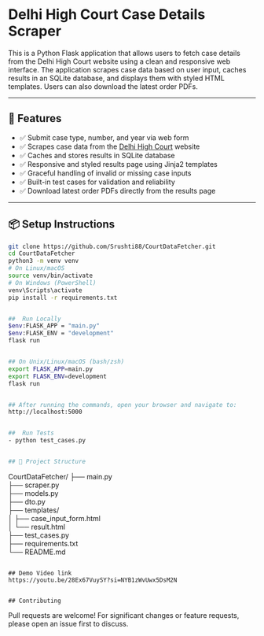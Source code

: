 # Delhi High Court Case Details Scraper

This is a Python Flask application that allows users to fetch case details from the Delhi High Court website using a clean and responsive web interface. The application scrapes case data based on user input, caches results in an SQLite database, and displays them with styled HTML templates. Users can also download the latest order PDFs.

---

## 🔧 Features

- ✅ Submit case type, number, and year via web form  
- ✅ Scrapes case data from the [Delhi High Court](https://delhihighcourt.nic.in/) website  
- ✅ Caches and stores results in SQLite database  
- ✅ Responsive and styled results page using Jinja2 templates  
- ✅ Graceful handling of invalid or missing case inputs  
- ✅ Built-in test cases for validation and reliability  
- ✅ Download latest order PDFs directly from the results page  

---

## 📦 Setup Instructions

```bash
git clone https://github.com/Srushti88/CourtDataFetcher.git
cd CourtDataFetcher
python3 -m venv venv
# On Linux/macOS
source venv/bin/activate
# On Windows (PowerShell)
venv\Scripts\activate
pip install -r requirements.txt


##  Run Locally
$env:FLASK_APP = "main.py"
$env:FLASK_ENV = "development"
flask run


## On Unix/Linux/macOS (bash/zsh)
export FLASK_APP=main.py
export FLASK_ENV=development
flask run


## After running the commands, open your browser and navigate to: 
http://localhost:5000


##  Run Tests
- python test_cases.py


## 📝 Project Structure
```
CourtDataFetcher/
├── main.py               
├── scraper.py           
├── models.py             
├── dto.py                
├── templates/            
│   ├── case_input_form.html  
│   └── result.html           
├── test_cases.py         
├── requirements.txt      
└── README.md             
```

## Demo Video link
https://youtu.be/28Ex67VuySY?si=NYB1zWvUwx5DsM2N


## Contributing
```
Pull requests are welcome! For significant changes or feature requests, please open an issue first to discuss.
```
